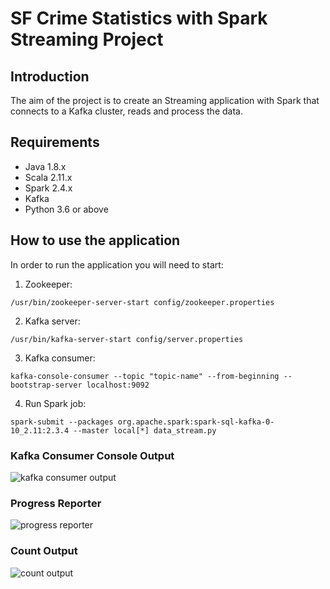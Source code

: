 # SF Crime Statistics with Spark Streaming Project

## Introduction 

The aim of the project is to create an Streaming application with Spark that connects to a 
Kafka cluster, reads and process the data.

## Requirements

* Java 1.8.x
* Scala 2.11.x
* Spark 2.4.x
* Kafka
* Python 3.6 or above

## How to use the application

In order to run the application you will need to start:

1. Zookeeper:

`/usr/bin/zookeeper-server-start config/zookeeper.properties`

2. Kafka server:

`/usr/bin/kafka-server-start config/server.properties`

3. Kafka consumer:

`kafka-console-consumer --topic "topic-name" --from-beginning --bootstrap-server localhost:9092`

4. Run Spark job:

`spark-submit --packages org.apache.spark:spark-sql-kafka-0-10_2.11:2.3.4 --master local[*] data_stream.py`


### Kafka Consumer Console Output

![kafka consumer output](https://github.com/rubengura/SF_Crime_Statistics/blob/master/kafka-consumer-console-output.PNG)

### Progress Reporter

![progress reporter](https://github.com/rubengura/SF_Crime_Statistics/blob/master/progress_report_console_output.PNG)

### Count Output

![count output](https://github.com/rubengura/SF_Crime_Statistics/blob/master/count_console_output.PNG)